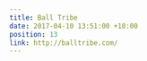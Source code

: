 ```yaml
---
title: Ball Tribe
date: 2017-04-10 13:51:00 +10:00
position: 13
link: http://balltribe.com/
---
```


